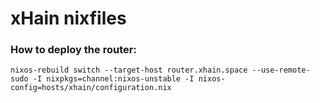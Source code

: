 # xHain nixfiles

### How to deploy the router:

```
nixos-rebuild switch --target-host router.xhain.space --use-remote-sudo -I nixpkgs=channel:nixos-unstable -I nixos-config=hosts/xhain/configuration.nix
```
